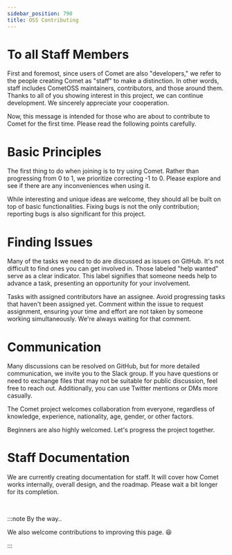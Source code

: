 ```yaml
---
sidebar_position: 790
title: OSS Contributing
---
```


# To all Staff Members

First and foremost, since users of Comet are also "developers," we refer to the people creating Comet as "staff" to make a distinction. In other words, staff includes CometOSS maintainers, contributors, and those around them. Thanks to all of you showing interest in this project, we can continue development. We sincerely appreciate your cooperation.

Now, this message is intended for those who are about to contribute to Comet for the first time. Please read the following points carefully.

# Basic Principles

The first thing to do when joining is to try using Comet. Rather than progressing from 0 to 1, we prioritize correcting -1 to 0. Please explore and see if there are any inconveniences when using it.

While interesting and unique ideas are welcome, they should all be built on top of basic functionalities. Fixing bugs is not the only contribution; reporting bugs is also significant for this project.

# Finding Issues

Many of the tasks we need to do are discussed as issues on GitHub. It's not difficult to find ones you can get involved in. Those labeled "help wanted" serve as a clear indicator. This label signifies that someone needs help to advance a task, presenting an opportunity for your involvement.

Tasks with assigned contributors have an assignee. Avoid progressing tasks that haven't been assigned yet. Comment within the issue to request assignment, ensuring your time and effort are not taken by someone working simultaneously. We're always waiting for that comment.

# Communication

Many discussions can be resolved on GitHub, but for more detailed communication, we invite you to the Slack group. If you have questions or need to exchange files that may not be suitable for public discussion, feel free to reach out. Additionally, you can use Twitter mentions or DMs more casually.

The Comet project welcomes collaboration from everyone, regardless of knowledge, experience, nationality, age, gender, or other factors.

Beginners are also highly welcomed. Let's progress the project together.

# Staff Documentation

We are currently creating documentation for staff. It will cover how Comet works internally, overall design, and the roadmap. Please wait a bit longer for its completion.

<br />

:::note By the way..

We also welcome contributions to improving this page. 😆

:::

<br />
